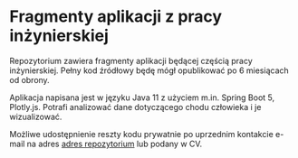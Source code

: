 # Fragmenty aplikacji z pracy inżynierskiej

Repozytorium zawiera fragmenty aplikacji będącej częścią pracy inżynierskiej. Pełny kod źródłowy będę mógł opublikować po 6 miesiącach od obrony.

Aplikacja napisana jest w języku Java 11 z użyciem m.in. Spring Boot 5, Plotly.js. Potrafi analizować dane dotyczącego chodu człowieka i je wizualizować.

Możliwe udostępnienie reszty kodu prywatnie po uprzednim kontakcie e-mail na adres [adres repozytorium](mailto:dz793t@outlook.com) lub podany w CV.
